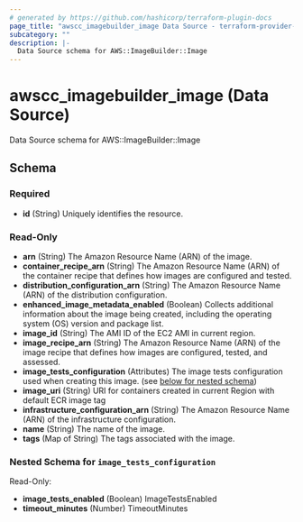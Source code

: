 ```yaml
---
# generated by https://github.com/hashicorp/terraform-plugin-docs
page_title: "awscc_imagebuilder_image Data Source - terraform-provider-awscc"
subcategory: ""
description: |-
  Data Source schema for AWS::ImageBuilder::Image
---
```


# awscc_imagebuilder_image (Data Source)

Data Source schema for AWS::ImageBuilder::Image



<!-- schema generated by tfplugindocs -->
## Schema

### Required

- **id** (String) Uniquely identifies the resource.

### Read-Only

- **arn** (String) The Amazon Resource Name (ARN) of the image.
- **container_recipe_arn** (String) The Amazon Resource Name (ARN) of the container recipe that defines how images are configured and tested.
- **distribution_configuration_arn** (String) The Amazon Resource Name (ARN) of the distribution configuration.
- **enhanced_image_metadata_enabled** (Boolean) Collects additional information about the image being created, including the operating system (OS) version and package list.
- **image_id** (String) The AMI ID of the EC2 AMI in current region.
- **image_recipe_arn** (String) The Amazon Resource Name (ARN) of the image recipe that defines how images are configured, tested, and assessed.
- **image_tests_configuration** (Attributes) The image tests configuration used when creating this image. (see [below for nested schema](#nestedatt--image_tests_configuration))
- **image_uri** (String) URI for containers created in current Region with default ECR image tag
- **infrastructure_configuration_arn** (String) The Amazon Resource Name (ARN) of the infrastructure configuration.
- **name** (String) The name of the image.
- **tags** (Map of String) The tags associated with the image.

<a id="nestedatt--image_tests_configuration"></a>
### Nested Schema for `image_tests_configuration`

Read-Only:

- **image_tests_enabled** (Boolean) ImageTestsEnabled
- **timeout_minutes** (Number) TimeoutMinutes


